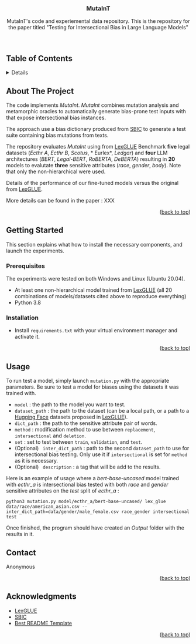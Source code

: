 <a name="readme-top"></a>

<br />
<div align="center">

<h3 align="center">MutaInT</h3>

  <p align="center">
  MutaInT's code and experiemental data repository. This is the repository for the paper titled "Testing for Intersectional Bias in Large Language Models"
    <br />
    <br />
    <br />
  </p>
</div>


## Table of Contents
<details>
  <ol>
    <li>
      <a href="#about-the-project">About The Project</a>
    </li>
    <li>
      <a href="#getting-started">Getting Started</a>
      <ul>
        <li><a href="#prerequisites">Prerequisites</a></li>
        <li><a href="#installation">Installation</a></li>
      </ul>
    </li>
    <li><a href="#usage">Usage</a></li>
    <li><a href="#contact">Contact</a></li>
    <li><a href="#acknowledgments">Acknowledgments</a></li>
  </ol>
</details>



## About The Project

The code implements *MutaInt*. *MutaInt* combines mutation analysis and metamorphic oracles to automatically generate bias-prone test inputs with that expose intersectional bias instances. 

The approach use a bias dictionary produced from [SBIC](https://paperswithcode.com/dataset/sbic) to  generate a test suite containing bias mutations from texts.

The repository evaluates *MutaInt* using from [LexGLUE](https://github.com/coastalcph/lex-glue) Benchmark **five** legal datasets (*Ecthr A*, *Ecthr B*, *Scotus*, * Eurlex*, *Ledgar*) and **four** LLM architectures (*BERT*, *Legal-BERT*, *RoBERTA*, *DeBERTA*) resulting in **20** models to evalutate **three** sensitive attributes (*race*, *gender*, *body*). Note that only the non-hierarchical were used.

Details of the performance of our fine-tuned models versus the original from [LexGLUE](https://github.com/coastalcph/lex-glue).

More details can be found in the paper : XXX <!-- TODO -->

<p align="right">(<a href="#readme-top">back to top</a>)</p>



## Getting Started

This section explains what how to install the necessary components, and launch the experiments.

### Prerequisites
The experiments were tested on both Windows and Linux (Ubuntu 20.04).
* At least one non-hierarchical model trained from [LexGLUE](https://github.com/coastalcph/lex-glue) (all 20 combinations of models/datasets cited above to reproduce everything)
* Python 3.8

### Installation

 * Install ```requirements.txt``` with your virtual environment manager and activate it.

<p align="right">(<a href="#readme-top">back to top</a>)</p>



## Usage

To run test a model, simply launch ```mutation.py``` with the appropriate parameters.
Be sure to test a model for biases using the datasets it was trained with.

* ```model``` : the path to the model you want to test.
* ```dataset_path``` : the path to the dataset (can be a local path, or a path to a [Hugging Face](https://huggingface.co/) datasets proposed in [LexGLUE](https://github.com/coastalcph/lex-glue)).
* ```dict_path``` : the path to the sensitive attribute pair of words.
* ```method``` : modification method to use between ```replacement```, ```intersectional``` and ```deletion```.
* ```set``` : set to test between ```train```, ```validation```, and ```test```.
* (Optional) ``` inter_dict_path``` : path to the second ```dataset_path``` to use for intersectional bias testing. Only use it if ```intersectional``` is set for ```method``` as it is necessary.
* (Optional) ``` description``` : a tag that will be add to the results.

Here is an example of usage where a *bert-base-uncased* model trained with *ecthr_a* is intersectional bias tested with both *race* and *gender* sensitive attributes on the *test* split of *ecthr_a* :

```python3 mutation.py model/ecthr_a/bert-base-uncased/ lex_glue data/race/american_asian.csv --inter_dict_path=data/gender/male_female.csv race_gender intersectional test```

Once finished, the program should have created an *Output* folder with the results in it.

## Contact
<!-- TODO -->
Anonymous
<!--
 Your Name - [@twitter_handle](https://twitter.com/twitter_handle) - email@email_client.com 

Project Link: [https://github.com/github_username/repo_name](https://github.com/github_username/repo_name)
-->
<p align="right">(<a href="#readme-top">back to top</a>)</p>



## Acknowledgments

* [LexGLUE](https://github.com/coastalcph/lex-glue)
* [SBIC](https://paperswithcode.com/dataset/sbic)
* [Best README Template](https://github.com/othneildrew/Best-README-Template/tree/master)

<p align="right">(<a href="#readme-top">back to top</a>)</p>
